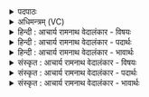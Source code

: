 <details><summary>पदपाठः</summary>

सः꣢। नः꣣। वि꣡श्वा꣢꣯। दि꣣वः꣢। व꣡सु꣢꣯। उ꣣त꣢। उ꣢। पृथिव्याः꣢। अ꣡धि꣢꣯। पु꣣नानः꣢। इ꣣न्दो। आ꣡। भ꣢र। १७६४।
</details>

<details><summary>अधिमन्त्रम् (VC)</summary>

- पवमानः सोमः
- अवत्सारः काश्यपः
- गायत्री
- षड्जः
</details>

<details><summary>हिन्दी : आचार्य रामनाथ वेदालंकार - विषयः</summary>

अगले मन्त्र में परमेश्वर से प्रार्थना की गयी है।
</details>

<details><summary>हिन्दी : आचार्य रामनाथ वेदालंकार - पदार्थः</summary>

पदार्थान्वयभाषाः -  हे (इन्दो) आनन्द-रस से भिगोनेवाले रसागार जगदीश ! (पुनानः) पवित्र करते हुए (सः) वे धनाधीश आप (दिवः) आत्मलोक से (उत उ) और (पृथिव्याः अधि) पार्थिव देह से (विश्वा वसु) सब आत्मबल,योगसिद्धि,आरोग्य आदि धनों को (नः) हमारे लिए (आ भर) लाओ ॥४॥
</details>

<details><summary>हिन्दी : आचार्य रामनाथ वेदालंकार - भावार्थः</summary>

भावार्थभाषाः -  परमेश्वर की कृपा से हम शारीरिक उन्नति और आत्मिक उन्नति करते हुए अभ्युदय और निःश्रेयस के अधिकारी हों ॥४॥ इस खण्ड में प्राकृतिक और आध्यात्मिक उषाओं, प्राणापानों से चालित शरीर-रथ, परमेश्वर और परमेश्वर से होनेवाली आनन्द-वर्षाओं का वर्णन होने से इस खण्ड की पूर्व खण्ड के साथ सङ्गति है ॥ उन्नीसवें अध्याय में पाँचवाँ खण्ड समाप्त ॥ उन्नीसवाँ अध्याय समाप्त ॥ अष्टम प्रपाठक में तृतीय अर्ध समाप्त ॥
</details>

<details><summary>संस्कृत : आचार्य रामनाथ वेदालंकार - विषयः</summary>

अथ परमेश्वरः प्रार्थ्यते।
</details>

<details><summary>संस्कृत : आचार्य रामनाथ वेदालंकार - पदार्थः</summary>

पदार्थान्वयभाषाः -  हे (इन्दो) आनन्दरसेन क्लेदक रसागार जगदीश ! (पुनानः) पवित्रीकुर्वाणः (सः)असौ धनाधीशः त्वम् (दिवः) आत्मलोकाद् (उत उ) अपि च (पृथिव्याः अधि) पार्थिवाद् देहात् (विश्वा वसु) विश्वानि आत्मबलयोगसिद्ध्यारोग्यादीनि वसूनि (नः) अस्मभ्यम् (आ भर) आहर ॥४॥
</details>

<details><summary>संस्कृत : आचार्य रामनाथ वेदालंकार - भावार्थः</summary>

भावार्थभाषाः -  परमेशकृपातो वयं दैहिकोन्नतिमात्मिकोन्नतिं च कुर्वाणा अभ्युदयनिःश्रेयसाधिकारिणो भवेम ॥४॥ अस्मिन् खण्डे प्राकृतिकीनामाध्यात्मिकीनां चोषसां, प्राणापानचालितस्य देहरथस्य, परमेश्वरस्य, परमेश्वरकृतानामानन्दवृष्टीनां च वर्णनादेतत्खण्डस्य पूर्वखण्डेन संगतिरस्ति ॥ इति बरेलीमण्डलान्तर्गतफरीदपुरवास्तव्यश्रीमद्गोपालराम-भगवतीदेवीतनयेन हरिद्वारीयगुरुकुलकाङ्गड़ी-विश्वविद्यालयेऽधीतविद्येन विद्यामार्तण्डेन आचार्यरामनाथवेदालङ्कारेण महर्षिदयानन्दसरस्वतीस्वामिकृत-वेदभाष्यशैलीमनुसृत्य विरचिते संस्कृतार्यभाषाभ्यां समन्विते सुप्रमाणयुक्ते सामवेदभाष्ये उत्तरार्चिकेऽष्टमः प्रपाठकः समाप्तिमगात् ॥
</details>